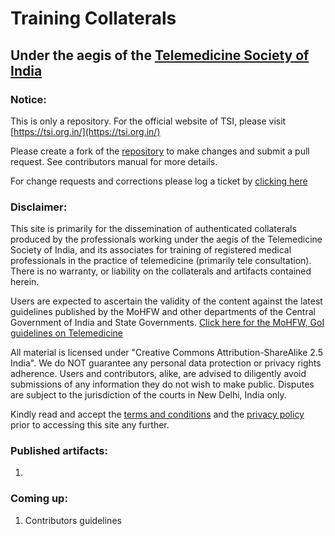 # Training Collaterals
## Under the aegis of the [Telemedicine Society of India](https://tsi.org.in/)
### Notice:
This is only a repository. For the official website of TSI, please visit [https://tsi.org.in/](https://tsi.org.in/)

Please create a fork of the [repository](https://github.com/tms-india/training) to make changes and submit a pull request. See contributors manual for more details.

For change requests and corrections please log a ticket by [clicking here](https://github.com/tms-india/training/issues)

### Disclaimer:
This site is primarily for the dissemination of authenticated collaterals produced by the professionals working under the aegis of the Telemedicine Society of India, and its associates for training of registered medical professionals in the practice of telemedicine (primarily tele consultation). There is no warranty, or liability on the collaterals and artifacts contained herein.

Users are expected to ascertain the validity of the content against the latest guidelines published by the MoHFW and other departments of the Central Government of India and State Governments.
[Click here for the MoHFW, GoI guidelines on Telemedicine](https://www.mohfw.gov.in/pdf/Telemedicine.pdf)

All material is licensed under "Creative Commons Attribution-ShareAlike 2.5 India". We do NOT guarantee any personal data protection or privacy rights adherence. Users and contributors, alike, are advised to diligently avoid submissions of any information they do not wish to make public. Disputes are subject to the jurisdiction of the courts in New Delhi, India only.

Kindly read and accept the [terms and conditions](https://github.com/tms-india/training/blob/master/TnC.md) and the [privacy policy](https://github.com/tms-india/training/blob/master/PRIVACY.md) prior to accessing this site any further.

### Published artifacts:
1. 

### Coming up:
1. Contributors guidelines

